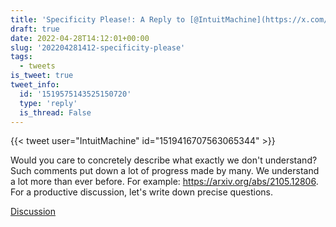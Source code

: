 ```yaml
---
title: 'Specificity Please!: A Reply to [@IntuitMachine](https://x.com/IntuitMachine)'
draft: true
date: 2022-04-28T14:12:01+00:00
slug: '202204281412-specificity-please'
tags:
  - tweets
is_tweet: true
tweet_info:
  id: '1519575143525150720'
  type: 'reply'
  is_thread: False
---
```




{{< tweet user="IntuitMachine" id="1519416707563065344" >}}

Would you care to concretely describe what exactly we don't understand? Such comments put down a lot of progress made by many. We understand a lot more than ever before. For example: <https://arxiv.org/abs/2105.12806>. For a productive discussion, let's write down precise questions.

[Discussion](https://x.com/sytelus/status/1519575143525150720)
